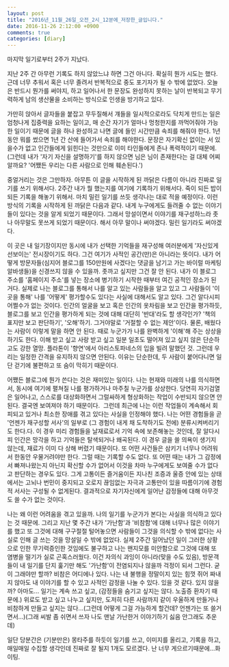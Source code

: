```yaml
---
layout: post
title: "2016년_11월_26일_오전_2시_12분에_저장한_글입니다."
date: 2016-11-26 2:12:00 +0900
comments: true 
categories: [diary] 
---
```

마지막 일기로부터 2주가 지났다.

지난 2주 간 아무런 기록도 하지 않았느냐 하면 그건 아니다. 확실히 뭔가 시도는 했다. 근데 너무 추워서 혹은 너무 졸려서 반복적으로 중도 포기자가 될 수 밖에 없었다.
오늘은 반드시 뭔가를 써야지, 하고 일어나서 한 문장도 완성하지 못하는 날이 반복되고 무기력하게 남의 생산물을 소비하는 방식으로 인생을 방기하고 있다.

가만히 앉아서 글자들을 붙잡고 무두질해서 걔들을 일시적으로라도 닥치게 만드는 일은 엄청나게 집중력을 요하는 일이고, 매 순간 자기가 얼마나 멍청한지를 까먹어줘야 가능한 일이기 때문에 글을 하나 완성하고 나면 글에 들인 시간만큼 속죄를 해줘야 한다. 1년 동안 뭐를 썼으면 1년 간 산에 들어가서 속죄를 해야한다. 문장은 자기확신 없이는 서 있을수가 없고 인간들에게 읽힌다는 것만으로 이미 타인들에게 존나 폭력적이기 때문에. (그런데 내가 '자기 자신을 설명하기'를 하지 않으면 님은 님이 존재한다는 걸 대체 어찌 알까요? '어쨌든 우리는 다른 사람으로 인해 훼손된다.') 

중얼거리는 것은 그만하자. 아무튼 이 글을 시작하게 된 까닭은 다름이 아니라 진짜로 일기를 쓰기 위해서다. 2주간 내가 뭘 했는지를 여기에 기록하기 위해서다. 죽이 되든 밥이 되든 기록을 해놓기 위해서. 마치 밀린 일기를 쓰듯 생각나는 대로 적을 예정이다. 이런 방식의 기록을 시작하게 된 까닭은 다음과 같다. 내게 누구에게도 들려줄 수 없는 이야기들이 있다는 것을 알게 되었기 때문이다. 그래서 망설이면서 이야기를 재구성하느라 좃나 아무말도 못쓰게 되었기 때문이다. 해서 아무 말이나 써야겠다. 밀린 일기라도 써야겠다.

이 곳은 내 일기장이지만 동시에 내가 선택한 기억들을 재구성해 여러분에게 '자신있게 선보이는' 전시장이기도 하다. 그건 여기가 사적인 공간(만)은 아니라는 뜻이다. 내가 어떻게 방문자들(심지어 블로그를 150만원에 사겠다는 댓글을 남기고 가는 바이럴 마케팅 알바생들)을 신경쓰지 않을 수 있을까. 좃까고 싶지만 그건 잘 안 된다. 내가 이 블로그 주소를 '홈페이지 주소'를 넣는 장소에 병기하기 시작한 때부터 여긴 공적인 장소가 된 거다. 실제로 나는 블로그를 통해서 나를 알고 있는 사람들을 알고 있고 그 사람들이 '이 곳을 통해' 나를 '어떻게' 평가할수도 있다는 사실에 대해서도 알고 있다. 그건 알다시피 어쩔수가 없는 것이다. 인간의 얼굴을 보고 혹은 인간의 옷차림을 보고 인간을 평가하듯, 블로그를 보고 인간을 평가하게 되는 것에 대해 대단히 '반대'라도 할 생각인가? '책의 표지만 보고 판단하기', '오해'하기. 그거야말로 '거절할 수 없는 제안'이다. 물론, 배웠다는 사람이 이렇게 말을 하면 안 된다. 때로 누군가가 나를 완벽하게 '이해'해 주는 상상을 하기도 한다. 이해 받고 싶고 사랑 받고 싶고 일분 일초도 떨어져 있고 싶지 않은 단순하고도 강한 열망. 플라톤이 '향연'에서 아리스토파네스의 입을 빌려 말했던 것. 그런데 우리는 일정한 간격을 유지하지 않으면 안된다. 이유는 단순한데, 두 사람이 붙어다니면 일단 걷기에 불편하고 또 숨이 막히기 때문이다. 

어쨌든 블로그에 뭔가 쓴다는 것은 재미있는 일이다. 나는 현재와 미래의 나를 의식하면서, 동시에 여기에 펼쳐질 나를 평가하거나 마주칠 누군가를 상상한다. 당연히 자기검열은 일어나고, 스스로를 대상화하면서 그럴싸하게 형상화하는 작업이 수반되지 않으면 안된다. 결국엔 보여져야 하기 때문이다. 
그런데 최근에 나는 이런 작업들이 계속해서 회피되고 있거나 최소한 장애를 겪고 있다는 사실을 인정해야 했다. 나는 어떤 경험들을 곧 '언젠가 재구성할 서사'의 일부로 (그 경험이 내게 채 도착하기도 전에)  분류시켜버리기도 한다.다. 이 경우 미리 경험들을 날재료로서 기억 속에 보존해놓는 것인데, 잘 알다시피 인간은 망각을 하고 기억들은 탈색되거나 왜곡된다. 이 경우 글을 쓸 의욕이 생기지 않는데, 재료가 이미 다 상해 버렸기 때문이다. 또 어떤 사건들은 삼키기 너무나 어려워서 한동안 우물거려야만 한다. 그럴 때는 기록할 수도 없다. 또 어떤 때는 내가 그 감정에서 빠져나왔는지 아닌지 확신할 수가 없어서 이것을 차마 누구에게도 보여줄 수가 없다고 판단하는 경우도 있다. 그게 고통이든 즐거움이든 지나친 조증과 울증 안에 있는 상태에서는 고뇌나 번민이 중지되고 오로지 끊임없는 자극과 고통만이 있을 따름이기에 경험적 서사는 구성될 수 없게된다. 결과적으로 자기자신에게 일어난 감정들에 대해 아무것도 쓸 수가 없는 것이다. 

나는 왜 이런 어려움을 겪고 있을까. 나의 일기를 누군가가 본다는 사실을 의식하고 있다는 것 때문에. 그리고 지난 몇 주간 내가 '가난함'과 '비참함'에 대해 너무나 많은 이야기를 했고 또 그것에 대해 구구절절 털어놓으면 사람들이 그것을 의식할 수 밖에 없다는 사실로 인해 글 쓰는 것을 망설일 수 밖에 없었다. 실제 2주간 일어났던 일이 그러한 상황으로 인한 무기력증인한 것임에도 불구하고 나는 왠지모를 미안함으로 그것에 대해 또 염병을 떨기가 실로 곤혹스러웠다. 이건 자의식 과잉이 아니라(맞을 수도 있음), 방문객들이 내 일기를 단지 훑기만 해도 '가난함'이 전염되지나 않을까 걱정이 되서 그런다. 굳이 그래야만 할까? 비참은 어디에나 있다. 나는 내 불행을 정말이지 있는 힘껏 쥐어 짜내지 않아도 내 이야기를 할 수 있고 사적인 감정을 나눌 수 있다. 있을 것 같다. 있지 않을까? 아마도... 일기는 계속 쓰고 싶고, (감정들을 숨기고 싶지는 않다. 노출증 환자기 때문에.) 위로도 받고 싶고 나누고 싶지만, 도저히 다른 사람까지 같이 우울하게 만들거나 비참하게 만들고 싶지는 않다...(그런데 어떻게 그걸 가능하게 할건데? 언젠가는 또 쓸거면서...)(그래 씨발 좀 쉬면서 쓰자 나도 맨날 가난한거 이야기하기 싫음 안그래도 추운데)

일단 당분간은 (기분만은) 몽타주를 하듯이 일기를 쓰고, 이미지를 올리고, 기록을 하고, 매일매일 수집할 생각인데 진짜로 잘 될지 1개도 모르겠다.
난 너무 게으르기때문에...화이팅.
